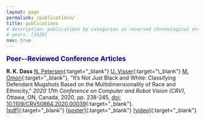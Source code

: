 ```yaml
---
layout: page
permalink: /publications/
title: publications
# description: publications by categories in reversed chronological order. generated by jekyll-scholar.
# years: [2020]
nav: true
---
```


<span style="color:darkblue; font-size:1.25em">**Peer--Reviewed Conference Articles**</span>

**R. K. Dass** [N. Petersen](https://people.miami.edu/profile/nxp161@miami.edu#panelCareer){:target="\_blank"} [U. Visser](https://www.cs.miami.edu/home/visser/"){:target="\_blank"} [M. Omori](https://www.umsl.edu/ccj/faculty/Omori.html){:target="\_blank"}, "It’s Not Just Black and White: Classifying Defendant Mugshots Based on the Multidimensionality of Race and Ethnicity," *2020 17th Conference on Computer and Robot Vision (CRV)*, Ottawa, ON, Canada, 2020, pp. 238-245, [doi: 10.1109/CRV50864.2020.00039](https://ieeexplore.ieee.org/abstract/document/9108677){:target="\_blank"}. <br />
[[pdf]](/assets/pdf/ai_crv_2020.pdf){:target="\_blank"} [[poster]](/assets/pdf/ai_crv_poster2020.pdf){:target="\_blank"} [[video]](https://www.youtube.com/watch?v=o4XtAekWSLQ&feature=youtu.be&ab_channel=ComputerRobotVision){:target="\_blank"}